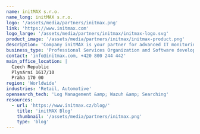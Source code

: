 ```yaml
---
name: initMAX s.r.o.
name_long: initMAX s.r.o.
logo: '/assets/media/partners/initmax.png'
link: 'https://www.initmax.com'
logo_large: '/assets/media/partners/initmax/initmax-logo.svg'
product_image: '/assets/media/partners/initmax/initmax-product.png'
description: 'Company initMAX is your partner for advanced IT monitoring'
business_type: 'Professional Services Organization and Software developers'
contact: 'info@initmax.com, +420 800 244 442'
main_office_location: |
  Czech Republic
  Plynární 1617/10
  Praha 170 00
region: 'Worldwide'
industries: 'Retail, Automotive'
opensearch_tech: 'Log Management &amp; Wazuh &amp; Searching'
resources: 
  - url: 'https://www.initmax.cz/blog/'
    title: 'initMAX Blog'
    thumbnail: '/assets/media/partners/initmax.png'
    type: 'blog'
---
```

